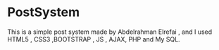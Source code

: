 # PostSystem
This is a simple post system made by Abdelrahman Elrefai , and I used HTML5 , CSS3 ,BOOTSTRAP , JS , AJAX, PHP and My SQL.
